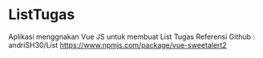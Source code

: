# ListTugas
Aplikasi menggnakan Vue JS untuk membuat List Tugas
Referensi
Github : andriSH30/List
https://www.npmjs.com/package/vue-sweetalert2
